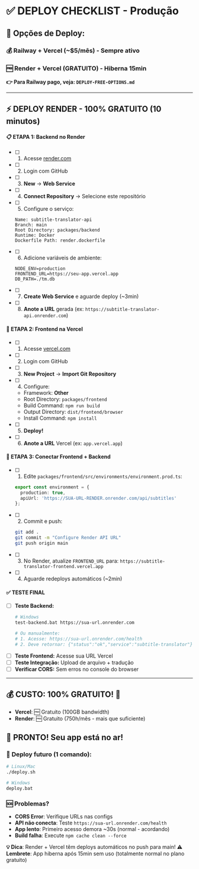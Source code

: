 # ✅ DEPLOY CHECKLIST - Produção

## 🎯 Opções de Deploy:

### 💰 **Railway + Vercel** (~$5/mês) - Sempre ativo  
### 🆓 **Render + Vercel** (GRATUITO) - Hiberna 15min

**👉 Para Railway pago, veja: `DEPLOY-FREE-OPTIONS.md`**

---

## ⚡ DEPLOY RENDER - 100% GRATUITO (10 minutos)

#### 📋 **ETAPA 1: Backend no Render**
- [ ] 1. Acesse [render.com](https://render.com)
- [ ] 2. Login com GitHub  
- [ ] 3. **New** → **Web Service**
- [ ] 4. **Connect Repository** → Selecione este repositório
- [ ] 5. Configure o serviço:
  ```
  Name: subtitle-translator-api
  Branch: main
  Root Directory: packages/backend  
  Runtime: Docker
  Dockerfile Path: render.dockerfile
  ```
- [ ] 6. Adicione variáveis de ambiente:
  ```
  NODE_ENV=production
  FRONTEND_URL=https://seu-app.vercel.app
  DB_PATH=./tm.db
  ```
- [ ] 7. **Create Web Service** e aguarde deploy (~3min)
- [ ] 8. **Anote a URL** gerada (ex: `https://subtitle-translator-api.onrender.com`)

#### 🎨 **ETAPA 2: Frontend na Vercel**  
- [ ] 1. Acesse [vercel.com](https://vercel.com)
- [ ] 2. Login com GitHub
- [ ] 3. **New Project** → **Import Git Repository**
- [ ] 4. Configure:
  - Framework: **Other**
  - Root Directory: `packages/frontend`
  - Build Command: `npm run build`
  - Output Directory: `dist/frontend/browser`
  - Install Command: `npm install`
- [ ] 5. **Deploy!**
- [ ] 6. **Anote a URL** Vercel (ex: `app.vercel.app`)

#### 🔗 **ETAPA 3: Conectar Frontend + Backend**
- [ ] 1. Edite `packages/frontend/src/environments/environment.prod.ts`:
  ```typescript
  export const environment = {
    production: true,
    apiUrl: 'https://SUA-URL-RENDER.onrender.com/api/subtitles'
  };
  ```
- [ ] 2. Commit e push:
  ```bash
  git add .
  git commit -m "Configure Render API URL"
  git push origin main
  ```
- [ ] 3. No Render, atualize `FRONTEND_URL` para: `https://subtitle-translator-frontend.vercel.app`
- [ ] 4. Aguarde redeploys automáticos (~2min)

#### ✅ **TESTE FINAL**
- [ ] **Teste Backend:**
  ```bash
  # Windows
  test-backend.bat https://sua-url.onrender.com
  
  # Ou manualmente:
  # 1. Acesse: https://sua-url.onrender.com/health
  # 2. Deve retornar: {"status":"ok","service":"subtitle-translator"}
  ```
- [ ] **Teste Frontend:** Acesse sua URL Vercel
- [ ] **Teste Integração:** Upload de arquivo + tradução
- [ ] **Verificar CORS:** Sem erros no console do browser

---

## 💰 **CUSTO: 100% GRATUITO! 🎉**
- **Vercel**: 🆓 Gratuito (100GB bandwidth)
- **Render**: 🆓 Gratuito (750h/mês - mais que suficiente)

## 🎉 **PRONTO! Seu app está no ar!**

### 🔧 **Deploy futuro (1 comando)**:
```bash
# Linux/Mac
./deploy.sh

# Windows  
deploy.bat
```

### 🆘 **Problemas?**
- **CORS Error**: Verifique URLs nas configs
- **API não conecta**: Teste `https://sua-url.onrender.com/health`
- **App lento**: Primeiro acesso demora ~30s (normal - acordando)
- **Build falha**: Execute `npm cache clean --force`

**💡 Dica**: Render + Vercel têm deploys automáticos no push para main!
**⚠️ Lembrete**: App hiberna após 15min sem uso (totalmente normal no plano gratuito)
